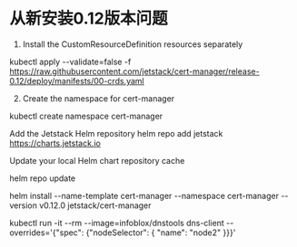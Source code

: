 # 从新安装0.12版本问题

1. Install the CustomResourceDefinition resources separately

kubectl apply --validate=false -f https://raw.githubusercontent.com/jetstack/cert-manager/release-0.12/deploy/manifests/00-crds.yaml

2. Create the namespace for cert-manager

kubectl create namespace cert-manager

Add the Jetstack Helm repository
helm repo add jetstack https://charts.jetstack.io

Update your local Helm chart repository cache

helm repo update

helm install --name-template cert-manager --namespace cert-manager --version v0.12.0 jetstack/cert-manager



kubectl run -it --rm --image=infoblox/dnstools dns-client --overrides='{"spec": {"nodeSelector": { "name": "node2" }}}'